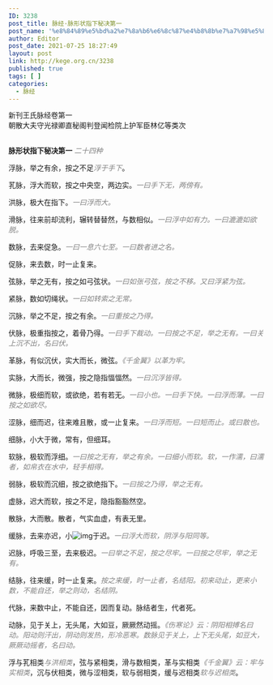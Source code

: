 ```yaml
---
ID: 3238
post_title: 脉经·脉形状指下秘决第一
post_name: '%e8%84%89%e5%bd%a2%e7%8a%b6%e6%8c%87%e4%b8%8b%e7%a7%98%e5%86%b3%e7%ac%ac%e4%b8%80'
author: Editor
post_date: 2021-07-25 18:27:49
layout: post
link: http://kege.org.cn/3238
published: true
tags: [ ]
categories:
  - 脉经
---
```

<!-- wp:preformatted -->
<pre class="wp-block-preformatted">新刊王氏脉经卷第一
朝散大夫守光禄卿直秘阁判登闻检院上护军臣林亿等类次<br /><br /></pre>
<!-- /wp:preformatted -->

<!-- wp:paragraph -->
<p><strong>脉形状指下秘决第一</strong> <em><span style="color: #808080;">二十四种</span></em></p>
<p>浮脉，举之有余，按之不足<em><span style="color: #808080;">浮于手下</span></em>。</p>
<p>芤脉，浮大而软，按之中央空，两边实。<span style="color: #808080;"><em>一曰手下无，两傍有。</em></span></p>
<p>洪脉，极大在指下。<span style="color: #808080;"><em>一曰浮而大。</em></span></p>
<p>滑脉，往来前却流利，辗转替替然，与数相似。<span style="color: #808080;"><em>一曰浮中如有力。一曰漉漉如欲脱。</em></span></p>
<p>数脉，去来促急。<span style="color: #808080;"><em>一曰一息六七至。一曰数者进之名。</em></span></p>
<p>促脉，来去数，时一止复来。</p>
<p>弦脉，举之无有，按之如弓弦状。<span style="color: #808080;"><em>一曰如张弓弦，按之不移。又曰浮紧为弦。</em></span></p>
<p>紧脉，数如切绳状。<span style="color: #808080;"><em>一曰如转索之无常。</em></span></p>
<p>沉脉，举之不足，按之有余。<span style="color: #808080;"><em>一曰重按之乃得。</em></span></p>
<p>伏脉，极重指按之，着骨乃得。<span style="color: #808080;"><em>一曰手下裁动。一曰按之不足，举之无有。一曰关上沉不出，名曰伏。</em></span></p>
<p>革脉，有似沉伏，实大而长，微弦。<span style="color: #808080;"><em>《千金翼》以革为牢。</em></span></p>
<p>实脉，大而长，微强，按之隐指愊愊然。<span style="color: #808080;"><em>一曰沉浮皆得。</em></span></p>
<p>微脉，极细而软，或欲绝，若有若无。<span style="color: #808080;"><em>一曰小也。一曰手下快。一曰浮而薄。一曰按之如欲尽。</em></span></p>
<p class="content">涩脉，细而迟，往来难且散，或一止复来。<span style="color: #808080;"><em><span class="emphasis_small">一曰浮而短。一曰短而止。或曰散也。</span></em></span></p>
<p class="content">细脉，小大于微，常有，但细耳。</p>
<p class="content">软脉，极软而浮细。<span style="color: #808080;"><em><span class="emphasis_small">一曰按之无有，举之有余。一曰细小而软。软，一作濡，曰濡者，如帛衣在水中，轻手相得。</span></em></span></p>
<p class="content">弱脉，极软而沉细，按之欲绝指下。<span style="color: #808080;"><em><span class="emphasis_small">一曰按之乃得，举之无有。</span></em></span></p>
<p class="content">虚脉，迟大而软，按之不足，隐指豁豁然空。</p>
<p class="content">散脉，大而散。散者，气实血虚，有表无里。</p>
<p class="content">缓脉，去来亦迟，小<img class="picture_character" src="https://rwzyzs.pmphai.com/epub/5cd2470a7d1edc32c10d4456/OEBPS/images/txt001_1.png" alt="img" />于迟。<span style="color: #808080;"><em><span class="emphasis_small">一曰浮大而软，阴浮与阳同等。</span></em></span></p>
<p class="content">迟脉，呼吸三至，去来极迟。<span style="color: #808080;"><em><span class="emphasis_small">一曰举之不足，按之尽牢。一曰按之尽牢，举之无有。</span></em></span></p>
<p class="content">结脉，往来缓，时一止复来。<span style="color: #808080;"><em><span class="emphasis_small">按之来缓，时一止者，名结阳。初来动止，更来小数，不能自还，举之则动，名结阴。</span></em></span></p>
<p class="content">代脉，来数中止，不能自还，因而复动。脉结者生，代者死。</p>
<p class="content">动脉，见于关上，无头尾，大如豆，厥厥然动摇。<span style="color: #808080;"><em><span class="emphasis_small">《伤寒论》云：阴阳相搏名曰动。阳动则汗出，阴动则发热，形冷恶寒。</span><span class="emphasis_small">数脉见于关上，上下无头尾，如豆大，厥厥动摇者，名曰动。</span></em></span></p>
<p class="content">浮与芤相类<span class="emphasis_small"><span style="color: #808080;"><em>与洪相类</em></span>，</span>弦与紧相类，滑与数相类，革与实相类<span class="emphasis_small"><span style="color: #808080;"><em>《千金翼》云：牢与实相类</em></span>，</span>沉与伏相类，微与涩相类，软与弱相类，缓与迟相类<span class="emphasis_small"><span style="color: #808080;"><em>软与迟相类</em></span>。</span></p>
<!-- /wp:paragraph -->